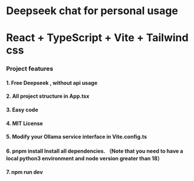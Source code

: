 # Deepseek chat for personal usage

# React + TypeScript + Vite + Tailwind css

### Project features

#### 1. Free Deepseek , without api usage

#### 2. All project structure in App.tsx

#### 3. Easy code

#### 4. MIT License

#### 5. Modify your Ollama service interface in Vite.config.ts

#### 6. pnpm install Install all dependencies. （Note that you need to have a local python3 environment and node version greater than 18）

#### 7. npm run dev
